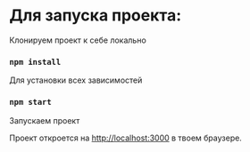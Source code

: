 # Для запуска проекта:

Клонируем проект к себе локально

### `npm install`

Для установки всех зависимостей

### `npm start`

Запускаем проект

Проект откроется на [http://localhost:3000](http://localhost:3000) в твоем браузере.
